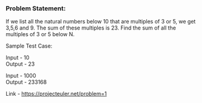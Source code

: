 ### Problem Statement:

If we list all the natural numbers below 10 that are multiples of 3 or 5,
we get 3,5,6 and 9. The sum of these multiples is 23.
Find the sum of all the multiples of 3 or 5 below N.


Sample Test Case:

Input - 10<br>
Output - 23

Input - 1000<br>
Output - 233168

Link - https://projecteuler.net/problem=1
